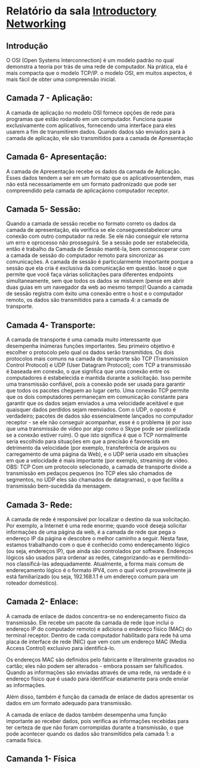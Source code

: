 # Relatório da sala [Introductory Networking](https://tryhackme.com/r/room/introtonetworking)


## Introdução

O OSI (Open Systems Interconnection) é um modelo padrão no qual demonstra a teoria por trás de uma rede de computador. Na prática, ela é mais compacta que o modelo TCP/IP.
o modelo OSI, em muitos aspectos, é mais fácil de obter uma compreensão inicial.

## Camada 7 - Aplicação:
A camada de aplicação no modelo OSI fornece opções de rede para  programas que estão rodando em um computador. Funciona quase exclusivamente com aplicativos, fornecendo uma interface para eles usarem a fim de transmitirem dados. Quando dados são enviados para à camada de aplicação, ele são transmitidos para a camada de Apresentação

## Camada 6- Apresentação:
A camada de Apresentação recebe os dados da camada de Aplicação. Esses dados tendem a ser em um formato que os aplicativosentendem, mas não está necessariamente em um formato padronizado que pode ser compreendido pela camada de aplicaçãono computador receptor.

## Camada 5- Sessão:
Quando a camada de sessão recebe no formato correto os dados da camada de apresentação, ela verifica se ele consegueestabelecer uma conexão com outro computador na rede. Se ele não conseguir ele retorna um erro e oprocesso não prosseguirá. Se a sessão pode ser estabelecida, então é trabalho da Camada de Sessão mantê-la, bem comocooperar com a camada de sessão do computador remoto para sincronizar as comunicações. A camada de sessão é particularmente importante porque a sessão que ela cria é exclusiva da comunicação em questão. Issoé o que permite que você faça várias solicitações para diferentes endpoints simultaneamente, sem que todos os dados se misturem (pense em abrir duas guias em um navegador da web ao mesmo tempo)! Quando a camada de sessão registra com êxito uma conexão entre o host e o computador remoto, os dados são transmitidos para a camada 4: a camada de transporte.

## Camada 4- Transporte:
A camada de transporte é uma camada muito interessante que desempenha inúmeras funções importantes. Seu primeiro objetivo é escolher o protocolo pelo qual os dados serão transmitidos. Os dois protocolos mais comuns na camada de transporte são TCP (Transmission Control Protocol) e UDP (User Datagram Protocol); com TCP a transmissão é baseada em conexão, o que significa que uma conexão entre os computadores é estabelecida e mantida durante a solicitação. Isso permite uma transmissão confiável, pois a conexão pode ser usada para garantir que todos os pacotes cheguem ao lugar certo. Uma conexão TCP permite que os dois computadores permaneçam em comunicação constante para garantir que os dados sejam enviados a uma velocidade aceitável e que quaisquer dados perdidos sejam reenviados. Com o UDP, o oposto é verdadeiro; pacotes de dados são essencialmente lançados no computador receptor - se ele não conseguir acompanhar, esse é o problema (é por isso que uma transmissão de vídeo por algo como o Skype pode ser pixelizada se a conexão estiver ruim). O que isto significa é que o TCP normalmente seria escolhido para situações em que a precisão é favorecida em detrimento da velocidade (por exemplo, transferência de arquivos ou carregamento de uma página da Web), e o UDP seria usado em situações em que a velocidade é mais importante (por exemplo, streaming de vídeo. 
OBS: TCP Com um protocolo selecionado, a camada de transporte divide a transmissão em pedaços pequenos (no TCP eles são chamados de segmentos, no UDP eles são chamados de datagramas), o que facilita a transmissão bem-sucedida da mensagem.

## Camada 3- Rede:
A camada de rede é responsável por localizar o destino da sua solicitação. Por exemplo, a Internet é uma rede enorme; quando você deseja solicitar informações de uma página da web, é a camada de rede que pega o endereço IP da página e descobre o melhor caminho a seguir. Nesta fase, estamos trabalhando com o que é conhecido como endereçamento lógico (ou seja, endereços IP), que ainda são controlados por software. Endereços lógicos são usados para ordenar as redes, categorizando-as e permitindo-nos classificá-las adequadamente. Atualmente, a forma mais comum de endereçamento lógico é o formato IPV4, com o qual você provavelmente já está familiarizado (ou seja, 192.168.1.1 é um endereço comum para um roteador doméstico).

## Camada 2- Enlace:
A camada de enlace de dados concentra-se no endereçamento físico da transmissão. Ele recebe um pacote da camada de rede (que inclui o endereço IP do computador remoto) e adiciona o endereço físico (MAC) do terminal receptor. Dentro de cada computador habilitado para rede há uma placa de interface de rede (NIC) que vem com um endereço MAC (Media Access Control) exclusivo para identificá-lo.

Os endereços MAC são definidos pelo fabricante e literalmente gravados no cartão; eles não podem ser alterados - embora possam ser falsificados. Quando as informações são enviadas através de uma rede, na verdade é o endereço físico que é usado para identificar exatamente para onde enviar as informações.

Além disso, também é função da camada de enlace de dados apresentar os dados em um formato adequado para transmissão.

A camada de enlace de dados também desempenha uma função importante ao receber dados, pois verifica as informações recebidas para ter certeza de que não foram corrompidas durante a transmissão, o que pode acontecer quando os dados são transmitidos pela camada 1: a camada física.

## Camanda 1- Física


